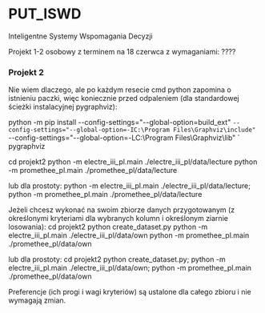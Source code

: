 # PUT_ISWD
Inteligentne Systemy Wspomagania Decyzji


Projekt 1-2 osobowy z terminem na 18 czerwca z wymaganiami: ????

### Projekt 2
Nie wiem dlaczego, ale po każdym resecie cmd python zapomina o istnieniu paczki, więc koniecznie przed odpaleniem (dla standardowej ścieżki instalacyjnej pygraphviz):

python -m pip install --config-settings="--global-option=build_ext" `
              --config-settings="--global-option=-IC:\Program Files\Graphviz\include" `
              --config-settings="--global-option=-LC:\Program Files\Graphviz\lib" `
              pygraphviz

cd projekt2
python -m electre_iii_pl.main ./electre_iii_pl/data/lecture
python -m promethee_pl.main ./promethee_pl/data/lecture

lub dla prostoty:
python -m electre_iii_pl.main ./electre_iii_pl/data/lecture; python -m promethee_pl.main ./promethee_pl/data/lecture

Jeżeli chcesz wykonać na swoim zbiorze danych przygotowanym (z określonymi kryteriami dla wybranych kolumn i określonym ziarnie losowania):
cd projekt2
python create_dataset.py
python -m electre_iii_pl.main ./electre_iii_pl/data/own
python -m promethee_pl.main ./promethee_pl/data/own

lub dla prostoty:
cd projekt2
python create_dataset.py; python -m electre_iii_pl.main ./electre_iii_pl/data/own; python -m promethee_pl.main ./promethee_pl/data/own

Preferencje (ich progi i wagi kryteriów) są ustalone dla całego zbioru i nie wymagają zmian.